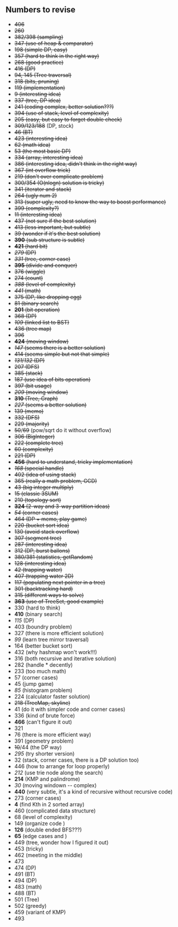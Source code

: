 ## Numbers to revise

+ ~~406~~
+ ~~260~~
+ ~~382/398 (sampling)~~
+ ~~347 (use of heap & comparator)~~
+ ~~198 (simple DP, easy)~~
+ ~~357 (hard to think in the right way)~~
+ ~~268 (good practice)~~
+ ~~416 (DP)~~
+ ~~94, 145 (Tree traversal)~~
+ ~~318 (bits, pruning)~~
+ ~~119 (implementation)~~
+ ~~9 (interesting idea)~~
+ ~~337 (tree, DP idea)~~
+ ~~241 (coding complex, better solution???)~~
+ ~~394 (use of stack, level of complexity)~~
+ ~~205 (easy, but easy to forget double check)~~
+ ~~309/123/188~~ (DP, stock)
+ ~~46 (BT)~~
+ ~~423 (interesting idea)~~
+ ~~62 (math idea)~~
+ ~~53 (the most basic DP)~~
+ ~~334 (array, interesting idea)~~
+ ~~386 (interesting idea, didn't think in the right way)~~
+ ~~367 (int overflow trick)~~
+ ~~219 (don't over complicate problem)~~
+ ~~300/354 (O(nlogn) solution is tricky)~~
+ ~~341 (iterator and stack)~~
+ ~~264 (ugly num 2)~~
+ ~~313 (super ugly, need to know the way to boost performance)~~
+ ~~399 (complexity?)~~
+ ~~11 (interesting idea)~~
+ ~~437 (not sure if the best solution)~~
+ ~~413 (less important, but subtle)~~
+ ~~39 (wonder if it's the best solution)~~
+ ~~**390** (sub structure is subtle)~~
+ ~~**421** (hard bit)~~
+ ~~*279* (DP)~~
+ ~~*331* (tree, corner case)~~
+ ~~**395** (divide and conquer)~~
+ ~~376 (wiggle)~~
+ ~~274 (count)~~
+ ~~*388* (level of complexity)~~
+ ~~*441* (math)~~
+ ~~375 (DP, like dropping egg)~~
+ ~~81 (binary search)~~
+ ~~**201** (bit operation)~~
+ ~~368 (DP)~~
+ ~~*109* (linked list to BST)~~
+ ~~436 (tree map)~~
+ ~~396~~
+ ~~**424** (moving window)~~
+ ~~*147* (seems there is a better solution)~~
+ ~~414 (seems simple but not that simple)~~
+ ~~*131*/*132* (DP)~~
+ ~~207 (DFS)~~
+ ~~385 (stack)~~
+ ~~187 (use idea of bits operation)~~
+ ~~397 (bit usage)~~
+ ~~*209* (moving window)~~
+ ~~**310** (Tree, Graph)~~
+ ~~*227* (seems a better solution)~~
+ ~~139 (memo)~~
+ ~~332 (DFS)~~
+ ~~229 (majority)~~
+ ~~50~~/~~69~~ (pow/sqrt do it without overflow)
+ ~~306 (BigInteger)~~
+ ~~222 (complete tree)~~
+ ~~60 (complexity)~~
+ ~~221 (DP)~~
+ ~~**456** (hard to understand, tricky implementation)~~
+ ~~*168* (special handle)~~
+ ~~402 (idea of using stack)~~
+ ~~365 (really a math problem, GCD)~~
+ ~~43 (big integer multiply)~~
+ ~~15 (classic 3SUM)~~
+ ~~210 (topology sort)~~
+ ~~**324** (2-way and 3-way partition ideas)~~
+ ~~*54* (corner cases)~~
+ ~~464 (DP + memo, play game)~~
+ ~~220 (bucket sort idea)~~
+ ~~130 (avoid stack overflow)~~
+ ~~307 (segment tree)~~
+ ~~287 (interesting idea)~~
+ ~~312 (DP, burst ballons)~~
+ ~~380/381 (statistics, getRandom)~~
+ ~~128 (interesting idea)~~
+ ~~42 (trapping water)~~
+ ~~407 (trapping water 2D)~~
+ ~~117 (populating next pointer in a tree)~~
+ ~~301 (backtracking hard)~~
+ ~~315 (different ways to solve)~~
+ ~~**363** (use of TreeSet, good example)~~
+ 330 (hard to think)
+ **410** (binary search)
+ *115* (DP)
+ 403 (boundry problem)
+ 327 (there is more efficient solution)
+ *99* (learn tree mirror traversal)
+ 164 (better bucket sort)
+ 432 (why hashmap won't work!!!)
+ 316 (both recursive and iterative solution)
+ 282 (handle * decently)
+ 233 (too much math)
+ 57 (corner cases)
+ 45 (jump game)
+ *85* (histogram problem)
+ 224 (calculator faster solution)
+ ~~218 (TreeMap, skyline)~~
+ 41 (do it with simpler code and corner cases)
+ 336 (kind of brute force)
+ **466** (can't figure it out)
+ 321
+ 76 (there is more efficient way)
+ 391 (geometry problem)
+ ~~10~~/44 (the DP way)
+ *295* (try shorter version)
+ 32 (stack, corner cases, there is a DP solution too)
+ 446 (how to arrange for loop properly)
+ *212* (use trie node along the search)
+ **214** (KMP and palindrome)
+ *30* (moving windown -- complex)
+ **440** (very subtle, it's a kind of recursive without recursive code)
+ 273 (corner cases)
+ **4** (find Kth in 2 sorted array)
+ 460 (complicated data structure)
+ 68 (level of complexity)
+ 149 (organize code )
+ **126** (double ended BFS???)
+ **65** (edge cases and )
+ 449 (tree, wonder how I figured it out)
+ 453 (tricky)  
+ 462 (meeting in the middle)
+ 473
+ 474 (DP)
+ 491 (BT)
+ 494 (DP)
+ 483 (math)
+ 488 (BT)
+ 501 (Tree)
+ 502 (greedy)
+ 459 (variant of KMP)
+ 493